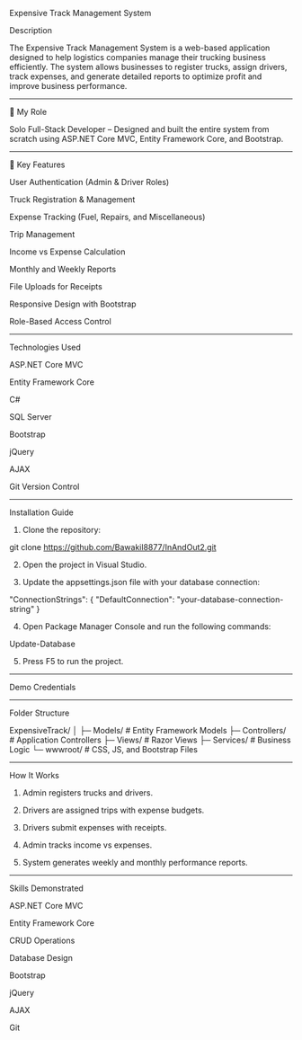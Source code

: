 Expensive Track Management System

Description

The Expensive Track Management System is a web-based application designed to help logistics companies manage their trucking business efficiently. The system allows businesses to register trucks, assign drivers, track expenses, and generate detailed reports to optimize profit and improve business performance.


---

💪 My Role

Solo Full-Stack Developer – Designed and built the entire system from scratch using ASP.NET Core MVC, Entity Framework Core, and Bootstrap.


---

🔑 Key Features

User Authentication (Admin & Driver Roles)

Truck Registration & Management

Expense Tracking (Fuel, Repairs, and Miscellaneous)

Trip Management

Income vs Expense Calculation

Monthly and Weekly Reports

File Uploads for Receipts

Responsive Design with Bootstrap

Role-Based Access Control



---

Technologies Used

ASP.NET Core MVC

Entity Framework Core

C#

SQL Server

Bootstrap

jQuery

AJAX

Git Version Control



---

Installation Guide

1. Clone the repository:



git clone https://github.com/Bawakil8877/InAndOut2.git

2. Open the project in Visual Studio.


3. Update the appsettings.json file with your database connection:



"ConnectionStrings": {
  "DefaultConnection": "your-database-connection-string"
}

4. Open Package Manager Console and run the following commands:



Update-Database

5. Press F5 to run the project.




---

Demo Credentials


---

Folder Structure

ExpensiveTrack/
│
├─ Models/              # Entity Framework Models
├─ Controllers/         # Application Controllers
├─ Views/               # Razor Views
├─ Services/            # Business Logic
└─ wwwroot/            # CSS, JS, and Bootstrap Files


---

How It Works

1. Admin registers trucks and drivers.


2. Drivers are assigned trips with expense budgets.


3. Drivers submit expenses with receipts.


4. Admin tracks income vs expenses.


5. System generates weekly and monthly performance reports.




---

Skills Demonstrated

ASP.NET Core MVC

Entity Framework Core

CRUD Operations

Database Design

Bootstrap

jQuery

AJAX

Git
